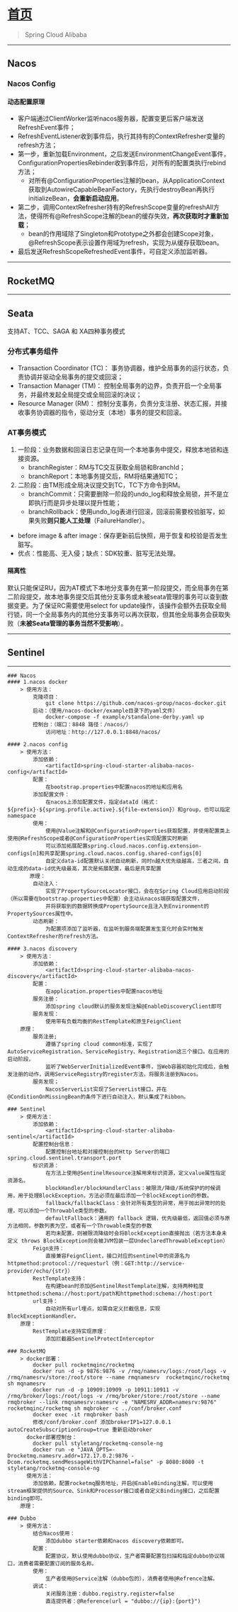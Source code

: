 # [首页](/blog/)
> Spring Cloud Alibaba

***

## Nacos

### Nacos Config

#### **动态配置原理**

- 客户端通过ClientWorker监听nacos服务器，配置变更后客户端发送RefreshEvent事件；
- RefreshEventListener收到事件后，执行其持有的ContextRefresher变量的refresh方法；
- 第一步，重新加载Environment，之后发送EnvironmentChangeEvent事件，ConfigurationPropertiesRebinder收到事件后，对所有的配置类执行rebind方法；
    - 对所有@ConfigurationProperties注解的bean，从ApplicationContext获取到AutowireCapableBeanFactory，先执行destroyBean再执行initializeBean，**会重新启动应用**。
- 第二步，调用ContextRefresher持有的RefreshScope变量的refreshAll方法，使得所有@RefreshScope注解的bean的缓存失效，**再次获取时才重新加载**；
    - bean的作用域除了Singleton和Prototype之外都会创建Scope对象，@RefreshScope表示设置作用域为refresh，实现为从缓存获取bean。
- 最后发送RefreshScopeRefreshedEvent事件，可自定义添加监听器。

***

## RocketMQ

***

## Seata

支持AT、TCC、SAGA 和 XA四种事务模式

### 分布式事务组件

- Transaction Coordinator (TC)： 事务协调器，维护全局事务的运行状态，负责协调并驱动全局事务的提交或回滚；
- Transaction Manager (TM)： 控制全局事务的边界，负责开启一个全局事务，并最终发起全局提交或全局回滚的决议；
- Resource Manager (RM)： 控制分支事务，负责分支注册、状态汇报，并接收事务协调器的指令，驱动分支（本地）事务的提交和回滚。

### AT事务模式
1. 一阶段：业务数据和回滚日志记录在同一个本地事务中提交，释放本地锁和连接资源。
   - branchRegister：RM与TC交互获取全局锁和BranchId；
   - branchReport：本地事务提交后，RM将结果通知TC；
2. 二阶段：由TM形成全局决议提交到TC，TC下方命令到RM。
   - branchCommit：只需要删除一阶段的undo_log和释放全局锁，并不是立即执行而是异步处理以提升性能；
   - branchRollback：使用undo_log表进行回滚，回滚前需要校验脏写，如果失败**则只能人工处理**（FailureHandler）。

- before image & after image：保存更新前后快照，用于恢复和校验是否发生脏写。
- 优点：性能高、无入侵；缺点：SDK较重、脏写无法处理。

#### 隔离性

默认只能保证RU，因为AT模式下本地分支事务在第一阶段提交，而全局事务在第二阶段提交，故本地事务提交后其他分支事务或未被seata管理的事务可以查到数据变更。为了保证RC需要使用select for update操作，该操作会额外去获取全局行锁，同一个全局事务内的其他分支事务可以再次获取，但其他全局事务会获取失败（**未被Seata管理的事务当然不受影响**）。

***

## Sentinel

***

```
### Nacos
#### 1.nacos docker
    > 使用方法：
        克隆项目：
            git clone https://github.com/nacos-group/nacos-docker.git
        启动：（使用/nacos-docker/example目录下的yaml文件）
            docker-compose -f example/standalone-derby.yaml up
        控制台：（端口：8848 路径：/nacos/）
            访问地址：http://127.0.0.1:8848/nacos/
            
#### 2.nacos config   
    > 使用方法：
        添加依赖：
            <artifactId>spring-cloud-starter-alibaba-nacos-config</artifactId>
        配置：
            在bootstrap.properties中配置nacos的地址和应用名
        添加配置文件：
            在nacos上添加配置文件，指定dataId（格式：${prefix}-${spring.profile.active}.${file-extension}）和group，也可以指定namespace
        使用：
            使用@Value注解和@ConfigurationProperties获取配置，并使用配置类上使用@RefreshScope或者@ConfigurationProperties实现配置实时刷新
            可以添加拓展配置spring.cloud.nacos.config.extension-configs[n]和共享配置spring.cloud.nacos.config.shared-configs[0]
            自定义data-id配置默认关闭自动刷新，同时n越大优先级越高，三者之间，自动生成的data-id优先级最高，其次是拓展配置，最后是共享配置
       原理：
        自动注入：
            实现了PropertySourceLocator接口，会在在Spring Cloud应用启动阶段（所以需要在bootstrap.properties中配置）会主动从nacos端获取配置文件，
            并将获取到的数据转换成PropertySource且注入到Environment的PropertySources属性中。
        动态刷新：
            为配置项添加了监听器，在监听到服务端配置发生变化时会实时触发ContextRefresher的refresh方法。
            
#### 3.nacos discovery
    > 使用方法：
        添加依赖：
            <artifactId>spring-cloud-starter-alibaba-nacos-discovery</artifactId> 
        配置：
            在application.properties中配置nacos地址
        服务注册：
            添加spring cloud默认的服务发现注解@EnableDiscoveryClient即可
        服务发现：
            使用带有负载均衡的RestTemplate和原生FeignClient
    原理：
        服务注册;
            遵循了spring cloud common标准，实现了AutoServiceRegistration、ServiceRegistry、Registration这三个接口。在应用的启动阶段，
            监听了WebServerInitializedEvent事件，当Web容器初始化完成后，会触发注册的动作，调用ServiceRegistry的register方法，将服务注册到Nacos。
        服务发现；
            NacosServerList实现了ServerList接口，并在@ConditionOnMissingBean的条件下进行自动注入，默认集成了Ribbon。
          
### Sentinel
    > 使用方法：
        添加依赖：
            <artifactId>spring-cloud-starter-alibaba-sentinel</artifactId>
        配置控制台信息：
            配置控制台地址和对接控制台的Http Server的端口spring.cloud.sentinel.transport.port
        标识资源：
            在方法上使用@SentinelResource注解用来标识资源，定义value属性指定资源名。
            blockHandler/blockHandlerClass：被限流/降级/系统保护的时候调用，用于处理BlockException，方法必须在最后添加一个BlockException的参数。
            fallback/fallbackClass：会针对所有类型的异常，用于抛出异常时的处理，可以添加一个Throwable类型的参数。
            defaultFallback：通用的 fallback 逻辑，优先级最低，返回值必须与原方法相同，参数列表为空，或者有一个Throwable类型的参数
            若均未配置，则被限流降级时会将BlockException直接抛出（若方法本身未定义 throws BlockException则会被JVM包装一层UndeclaredThrowableException）
        Feign支持：
            直接兼容FeignClient，接口对应的sentinel中的资源名为httpmethod:protocol://requesturl（例：GET:http://service-provider/echo/{str}）
        RestTemplate支持：
            在构建bean时添加@SentinelRestTemplate注解，支持两种粒度httpmethod:schema://host:port/path和httpmethod:schema://host:port
        url支持：
            自动对所有url埋点，如需自定义拦截信息，实现BlockExceptionHandler。
    原理：
        RestTemplate支持实现原理：
            添加拦截器SentinelProtectInterceptor
            
### RocketMQ
    > docker部署：
        docker pull rocketmqinc/rocketmq
        docker run -d -p 9876:9876 -v /rmq/namesrv/logs:/root/logs -v /rmq/namesrv/store:/root/store --name rmqnamesrv  rocketmqinc/rocketmq sh mqnamesrv
        docker run -d -p 10909:10909 -p 10911:10911 -v /rmq/broker/logs:/root/logs -v /rmq/broker/store:/root/store --name rmqbroker --link rmqnamesrv:namesrv -e "NAMESRV_ADDR=namesrv:9876" rocketmqinc/rocketmq sh mqbroker -c ../conf/broker.conf 
        docker exec -it rmqbroker bash
        修改/conf/broker.conf 添加brokerIP1=127.0.0.1 autoCreateSubscriptionGroup=true 重新启动broker
      docker部署控制台：
        docker pull styletang/rocketmq-console-ng
        docker run -e "JAVA_OPTS=-Drocketmq.namesrv.addr=172.17.0.2:9876 -Dcom.rocketmq.sendMessageWithVIPChannel=false" -p 8080:8080 -t styletang/rocketmq-console-ng
      使用方法：
        添加依赖，配置rocketmq服务地址，开启@EnableBinding注解，可以使用stream框架提供的Source、Sink和Processor接口或者自定义Binding接口，之后配置binding即可。
    原理：
        
### Dubbo
    > 使用方法：
        结合Nacos使用：
            添加dubbo starter依赖和nacos discovery依赖即可。
        配置：
            配置协议，默认使用dubbo协议，生产者需要配置包扫描和指定dubbo协议端口，消费者需要配置订阅的服务名称。
        使用：
            生产者使用@Service注解（dubbo包的），消费者使用@Refrence注解。
        调试：
            关闭服务注册：dubbo.registry.register=false
            直连提供者：@Reference(url = "dubbo://{ip}:{port}")
```